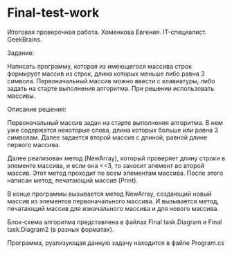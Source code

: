 # Final-test-work
Итоговая проверочная работа. Хоменкова Евгения. IT-специалист. GeekBrains.


Задание:

Написать программу, которая из имеющегося массива строк формирует массив из строк, длина которых меньше либо равна 3 символа. Первоначальный массив можно ввести с клавиатуры, либо задать на старте выполнения алгоритма. При решении использовать массивы.


Описание решения:

Первоначальный массив задан на старте выполнения алгоритма. В нем уже cодержатся некоторые слова, длина которых больше или равна 3 символам.
Далее задается второй массив с длиной, равной длине первого массива.

Далее реализован метод (NewArray), который проверяет длину строки в элементе массива, и если она <=3, то заносит элемент во второй массив. Этот метод проходит по всем элементам массива.
После этого написан метод, печатающий массив (Print).

В конце программы вызывается метод NewArray, создающий новый массив из элементов первоначального массива. И вызывается метод, печатающий массив для изначального массива и для нового массива.


Блок-схема алгоритма представлена в файлах Final task.Diagram и Final task.Diagram2 (в разных форматах).

Программа, руализующая данную задачу находится в файле Program.cs
